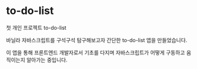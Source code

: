 # to-do-list
첫 개인 프로젝트 to-do-list

바닐라 자바스크립트를 구석구석 탐구해보고자 간단한 to-do-list 앱을 만들었습니다.

이 앱을 통해 프론트엔드 개발자로서 기초를 다지며 자바스크립트가 어떻게 구동하고 움직이는지 알아가는 중입니다.
